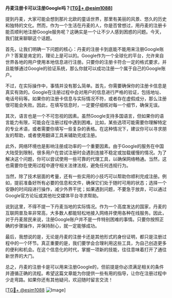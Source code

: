 **丹麦注册卡可以注册Google吗？[[TG💪+ @esim1088](https://t.me/s/esim1088)]**

提到丹麦，大家可能会想到那片北欧的童话世界，那里有美丽的风景、悠久的历史和独特的文化。然而，作为一个生活在丹麦的人，你是否曾想过，用丹麦的注册卡能否顺利地注册Google服务呢？这确实是一个让不少人感到困惑的问题。今天，我们就来聊聊这个话题。

首先，让我们明确一下问题的核心：丹麦的注册卡到底能不能用来注册Google账户？答案是肯定的，理论上是可以的。Google作为一个全球化的平台，允许来自世界各地的用户使用本地信息进行注册。只要你的注册卡符合一定的格式要求，并且能够通过Google的验证系统，那么你就可以成功注册一个属于自己的Google账户。

不过，在实际操作中，事情并没有那么简单。首先，你需要确保你的注册卡信息是真实有效的。Google在注册过程中会对用户的信息进行严格的验证，包括地址、电话号码等。如果你的注册卡信息与实际情况不符，或者存在虚假成分，那么注册很可能会失败。因此，在填写信息时，一定要仔细核对每一个细节，确保无误。

其次，语言也是一个不可忽视的因素。虽然Google支持多国语言，但如果你的语言能力有限，可能会在注册过程中遇到困难。比如，某些选项可能需要你理解特定的专业术语，或者需要你填写一些复杂的表格。在这种情况下，建议你可以寻求朋友的帮助，或者使用翻译工具来辅助完成注册。

此外，网络环境也是影响注册成功率的一个重要因素。由于Google的服务在中国大陆受到限制，很多用户在尝试注册时会遇到连接不稳定或加载缓慢的情况。为了解决这个问题，你可以尝试使用一些可靠的代理工具，以确保网络畅通。当然，这也需要你在使用过程中遵守相关法律法规，避免任何违规行为。

当然，除了技术层面的考量，还有一些实用的小技巧可以帮助你顺利完成注册。例如，提前准备好所有必要的信息和文件，确保它们处于随时可用的状态；选择一个安静的时间段进行操作，减少外界干扰；如果遇到问题，不要急于放弃，可以通过Google官方论坛或其他社交媒体平台寻求帮助。

说到这里，不得不提一下丹麦当地的实际情况。作为一个高度发达的国家，丹麦的互联网普及率非常高，大多数人都能轻松地接入网络并使用各种在线服务。因此，对于丹麦居民来说，注册Google账户并不是一件特别困难的事情。只要你按照正确的步骤操作，并保持耐心，就一定能够成功。

最后，我想说的是，无论是丹麦的注册卡还是其他形式的身份证明，都只是注册过程中的一个环节。真正重要的是，我们要学会合理利用这些工具，为自己创造更多的便利和机会。在这个信息化的时代，掌握一项新的技能，往往意味着打开了通往新世界的大门。

总之，丹麦的注册卡是可以用来注册Google的，但前提是你必须满足相关的条件并遵循正确的流程。希望这篇文章能为你提供一些有用的指导，让你在注册过程中少走弯路。如果你还有其他疑问，欢迎随时留言交流！

[[TG💪+ @esim1088](https://t.me/s/esim1088) ![Image](https://i.postimg.cc/4NQfJmqS/Snipaste-2025-05-13-00-14-12.png)]